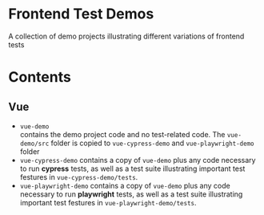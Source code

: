# Frontend Test Demos

A collection of demo projects illustrating different variations of frontend tests

# Contents

## Vue

* `vue-demo`  
contains the demo project code and no test-related code. The `vue-demo/src` folder is copied to `vue-cypress-demo` and `vue-playwright-demo` folder
* `vue-cypress-demo` 
contains a copy of `vue-demo` plus any code necessary to run __cypress__ tests, as well as a test suite illustrating important test festures in `vue-cypress-demo/tests`.
* `vue-playwright-demo` 
contains a copy of `vue-demo` plus any code necessary to run __playwright__ tests, as well as a test suite illustrating important test festures in `vue-playwright-demo/tests`.
